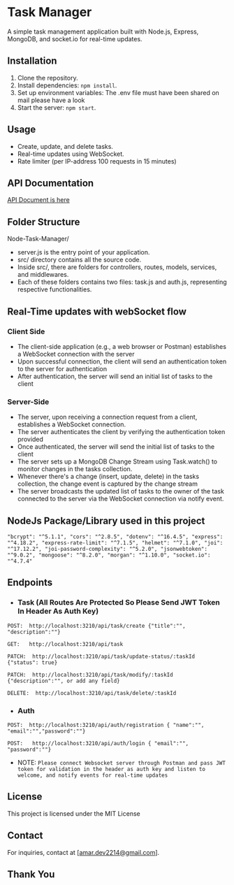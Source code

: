 # Task Manager

A simple task management application built with Node.js, Express, MongoDB, and socket.io for real-time updates.

## Installation

1. Clone the repository.
2. Install dependencies: `npm install`.
3. Set up environment variables: The .env file must have been shared on mail please have a look
4. Start the server: `npm start`.

## Usage

- Create, update, and delete tasks.
- Real-time updates using WebSocket.
- Rate limiter (per IP-address 100 requests in 15 minutes)

## API Documentation

[API Document is here](https://www.postman.com/medpiperrok/workspace/demo-projects/collection/5757442-a354ec77-6276-4e89-88db-2ab8329430f9?action=share&creator=5757442)

## Folder Structure

Node-Task-Manager/
- server.js is the entry point of your application.
- src/ directory contains all the source code.
- Inside src/, there are folders for controllers, routes, models, services, and middlewares.
- Each of these folders contains two files: task.js and auth.js, representing respective functionalities.

## Real-Time updates with webSocket flow

  ###  Client Side
  -  The client-side application (e.g., a web browser or Postman) establishes a WebSocket connection with the server
  -  Upon successful connection, the client will send an authentication token to the server for authentication
  -  After authentication, the server will send an initial list of tasks to the client

  ###  Server-Side
  -  The server, upon receiving a connection request from a client, establishes a WebSocket connection.
  -  The server authenticates the client by verifying the authentication token provided
  -  Once authenticated, the server will send the initial list of tasks to the client
  -  The server sets up a MongoDB Change Stream using Task.watch() to monitor changes in the tasks collection.
  -  Whenever there's a change (insert, update, delete) in the tasks collection, the change event is captured by the change stream
  -  The server broadcasts the updated list of tasks to the owner of the task connected to the server via the WebSocket connection via notify event.



## NodeJs Package/Library used in this project

`"bcrypt": "^5.1.1",
    "cors": "^2.8.5",
    "dotenv": "^16.4.5",
    "express": "^4.18.2",
    "express-rate-limit": "^7.1.5",
    "helmet": "^7.1.0",
    "joi": "^17.12.2",
    "joi-password-complexity": "^5.2.0",
    "jsonwebtoken": "^9.0.2",
    "mongoose": "^8.2.0",
    "morgan": "^1.10.0",
    "socket.io": "^4.7.4"`

## Endpoints

- ### Task (All Routes Are Protected So Please Send JWT Token In Header As Auth Key)
`POST:  http://localhost:3210/api/task/create {"title":"", "description":""}`

`GET:   http://localhost:3210/api/task`

`PATCH:  http://localhost:3210/api/task/update-status/:taskId {"status": true}`

`PATCH:  http://localhost:3210/api/task/modify/:taskId {"description":"", or add any field}`

`DELETE:  http://localhost:3210/api/task/delete/:taskId`

- ### Auth
`POST:  http://localhost:3210/api/auth/registration { "name":"", "email":"","password":""}`

`POST:   http://localhost:3210/api/auth/login { "email":"", "password":""}`

- NOTE: `Please connect Websocket server through Postman and pass JWT token for validation in the header as auth key and listen to welcome, and notify events for real-time updates`


## License

This project is licensed under the MIT License

## Contact

For inquiries, contact at [amar.dev2214@gmail.com].

## Thank You
